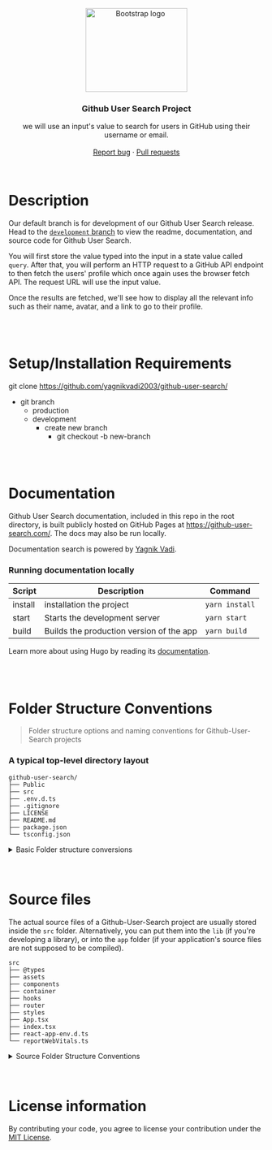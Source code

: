 <p align="center">
  <a href="https://getbootstrap.com/">
    <img src="https://github.githubassets.com/images/modules/logos_page/GitHub-Mark.png" alt="Bootstrap logo" width="200" height="165">
  </a>
</p>

<h3 align="center">Github User Search Project</h3>

<p align="center">
  we will use an input's value to search for users in GitHub using their username or email.
  <br>
  <br>
  <a href="https://github.com/yagnikvadi2003/github-user-search/issues">Report bug</a>
  ·
  <a href="https://github.com/yagnikvadi2003/github-user-search/pulls">Pull requests</a>
</p>

<br />

Description
===========

Our default branch is for development of our Github User Search release. Head to the 
[`development` branch](https://github.com/yagnikvadi2003/github-user-search/tree/development) 
to view the readme, documentation, and source code for Github User Search.

You will first store the value typed into the input in a state value called `query`. After that, 
you will perform an HTTP request to a GitHub API endpoint to then fetch the users' profile which 
once again uses the browser fetch API. The request URL will use the input value.

Once the results are fetched, we'll see how to display all the relevant info such as their name, 
avatar, and a link to go to their profile.

<br />
<br />

Setup/Installation Requirements
==================================

git clone https://github.com/yagnikvadi2003/github-user-search/
- git branch
    - production
    - development
        - create new branch
            - git checkout -b new-branch


<br />
<br />

Documentation
=============

Github User Search documentation, included in this repo in the root directory, is built publicly hosted on GitHub Pages at <https://github-user-search.com/>. The docs may also be run locally.

Documentation search is powered by [Yagnik Vadi](https://portfolio.com/).

### Running documentation locally

| Script | Description | Command |
| --- | --- | --- |
| install | installation the project | `yarn install` |
| start | Starts the development server | `yarn start` |
| build | Builds the production version of the app | `yarn build` |

Learn more about using Hugo by reading its [documentation](https://github.com/yagnikvadi2003/github-user-search/blob/production/README.md).

<br />
<br />

Folder Structure Conventions
============================

> Folder structure options and naming conventions for Github-User-Search projects

### A typical top-level directory layout

    github-user-search/
    ├── Public
    ├── src
    ├── .env.d.ts
    ├── .gitignore
    ├── LICENSE
    ├── README.md
    ├── package.json
    └── tsconfig.json

<details>

<summary>Basic Folder structure conversions</summary>

* [public/](./github-user-search/public): This folder may contain public assets such as images, fonts, or other files that can be accessed directly by the client. This folder is typically served statically by a web server, so it's important to keep sensitive information out of this folder.

* [src/](./github-user-search/src): This is likely the main source code folder for the project. It may contain subfolders for different parts of the application, such as components, services, or utilities. It's important to keep your source code organized to make it easier to maintain and extend.

* [.env.d.ts](./github-user-search/.env.d.ts): This file is likely used to define type definitions for environment variables used in the project. It's important to have type definitions for environment variables to ensure type safety and reduce errors in your code.

* [.gitignore](./github-user-search/.gitignore): This file is used to specify files or folders that should be ignored by version control systems such as Git. It's important to keep sensitive or temporary files out of version control to avoid accidentally committing them.

* [LICENSE](./github-user-search/LICENSE): This file is used to specify the license under which the project is released. It's important to choose a license that is appropriate for your project and to include it in the source code to clarify the terms of use for potential users.

* [README.md](./github-user-search/README.md): This file is typically used to provide a brief overview of the project, including instructions for installation, usage, and contribution. It's important to have a clear and concise README to make it easier for others to understand and use your code.

* [package.json](./github-user-search/package.json): This file is used to specify metadata and dependencies for the project, as well as scripts for building, testing, or running the application. It's important to keep this file up-to-date and well-organized to make it easier for others to contribute to your project.

* [tsconfig.json](./github-user-search/tsconfig.json): This file is used to specify configuration options for the TypeScript compiler, such as target version, module resolution, or code generation options. It's important to configure the TypeScript compiler properly to ensure compatibility and performance of your code.

</details>

<br />
<br />

Source files
=============
The actual source files of a Github-User-Search project are usually stored inside the
`src` folder. Alternatively, you can put them into the `lib` (if you're
developing a library), or into the `app` folder (if your application's source
files are not supposed to be compiled).

    src
    ├── @types
    ├── assets
    ├── components
    ├── container
    ├── hooks
    ├── router
    ├── styles
    ├── App.tsx
    ├── index.tsx
    ├── react-app-env.d.ts
    └── reportWebVitals.ts


<details>

<summary>Source Folder Structure Conventions</summary>

* [@types/](./src/@types): This folder is likely used to store type definitions for third-party libraries or modules that do not have built-in types. It's good practice to define types for your code to ensure type safety and reduce errors, so this folder is a useful addition.

* [assets/](./src/assets): This folder is usually used to store static assets such as images, fonts, or other files that are required by your application. It's a good idea to keep these files separate from your code to make them easier to manage and optimize for performance.

* [components/](./src/components): This folder is where you would store reusable components that are used throughout your application. It's a good practice to break down your UI into smaller, more manageable components, so this folder can help organize and group related components together.

* [container/](./src/container): This folder may contain components that are responsible for managing state and passing data down to child components. This is a common pattern in React applications, and separating these components from presentational components can make your code easier to understand and maintain.

* [hooks/](./src/hooks): This folder is likely used to store custom React hooks, which are reusable functions that encapsulate common stateful logic. Hooks can be a powerful way to share logic between components and keep your code DRY (Don't Repeat Yourself).

* [router/](./src/router): This folder is likely used to store code related to routing and navigation within your application. There are several popular routing libraries for React, and this folder may contain custom router components or configuration files for those libraries.

* [styles/](./src/styles): This folder is where you would store CSS or other styling files for your application. There are several popular styling libraries for React, and this folder may contain global styles, component-specific styles, or theme files.

* [App.tsx](./src/App.tsx): This is likely the main entry point for your application, where you would define the root component and any top-level configuration or initialization code.

* [index.tsx](./src/index.tsx): This file is typically used to render the root component and mount it to the DOM.

* [react-app-env.d.ts](./src/react-app-env.d.ts): This file may contain additional type definitions or configuration for your React application. It's not always necessary, but it can be useful for larger or more complex projects.

* [reportWebVitals.ts](./src/reportWebVitals.ts): This file is likely used to track and report performance metrics for your application. It's a good practice to monitor performance and optimize where necessary, so this file can be a useful addition.
</details>

<br />
<br />

# License information
By contributing your code, you agree to license your contribution under the [MIT License](./github-user-search/LICENSE).